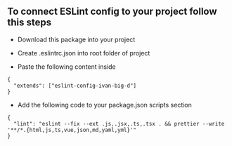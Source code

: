 ## To connect ESLint config to your project follow this steps

- Download this package into your project

- Create .eslintrc.json into root folder of project
- Paste the following content inside
```
{  
  "extends": ["eslint-config-ivan-big-d"]  
}
```

- Add the following code to your package.json scripts section
```
{  
  "lint": "eslint --fix --ext .js,.jsx,.ts,.tsx . && prettier --write '**/*.{html,js,ts,vue,json,md,yaml,yml}'"
}
```
